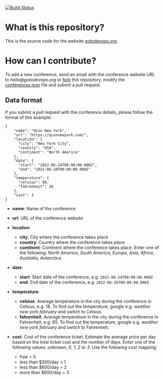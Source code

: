 [![Build Status](https://travis-ci.org/finspin/gotodevops.org.svg?branch=master)](https://travis-ci.org/finspin/gotodevops.org)

# What is this repository?

This is the source code for the website [gotodevops.org](http://www.gotodevops.org).

# How can I contribute?

To add a new conference, send an email with the conference website URL to _hello@gotodevops.org_ or [fork](https://guides.github.com/activities/forking/) this repository, modify the [conferences.json](https://github.com/finspin/gotodevops.org/blob/master/static/conferences.json) file and submit a pull request.

## Data format

If you submit a pull request with the conference details, please follow the format of this example:

```
{
    "name": "QCon New York",
    "url": "https://qconnewyork.com/",
    "location": {
      "city": "New York City",
      "country": "USA",
      "continent": "North America"
    },
    "date": {
      "start": "2022-06-24T00:00:00.000Z",
      "end": "2022-06-28T00:00:00.000Z"
    },
    "temperature": {
      "celsius": 80,
      "fahrenheit": 26
    },
    "cost": 3
}
```

- **name**: Name of the conference

- **url**: URL of the conference website

- **location**:
  - **city**: City where the conference takes place
  - **country**: Country where the conference takes place
  - **continent**: Continent where the conference takes place. Enter one of the following: _North America_, _South America_, _Europe_, _Asia_, _Africa_, _Australia_, _Antarctica_
- **date**:
  - **start**: Start date of the conference, e.g. `2022-06-24T00:00:00.000Z`
  - **end**: End date of the conference, e.g. `2022-06-26T00:00:00.000Z`
- **temperature**:
  - **celsius**: Average temperature in the city during the conference in Celsius, e.g. 18. To find out the temperature, google e.g. _weather new york february_ and switch to Celsius.
  - **fahrenheit**: Average temperature in the city during the conference in Fahrenheit, e.g. 65. To find out the temperature, google e.g. _weather new york february_ and switch to Fahrenheit.
- **cost**: Cost of the conference ticket. Estimate the average price per day based on the total ticket cost and the number of days. Enter one of the following values: _unknown_, _0_, _1_, _2_ or _3_. Use the following cost mapping:
  - free = 0
  - less than $300/day = 1
  - less than $600/day = 2
  - more than $600/day = 3
